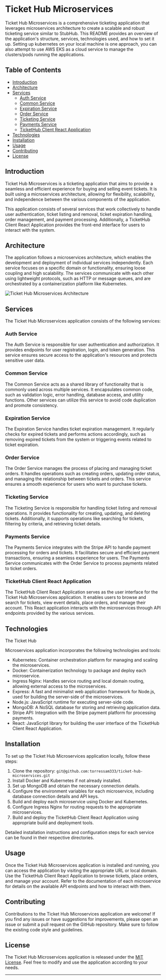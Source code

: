 # Ticket Hub Microservices

Ticket Hub Microservices is a comprehensive ticketing application that leverages microservices architecture to create a scalable and robust ticketing service similar to StubHub. This README provides an overview of the application's structure, services, technologies used, and how to set it up. Setting up kubernetes on your local machine is one approach, you can also attempt to use AWS EKS as a cloud service to manage the clusters/pods running the applications.

## Table of Contents

- [Introduction](#introduction)
- [Architecture](#architecture)
- [Services](#services)
  - [Auth Service](#auth-service)
  - [Common Service](#common-service)
  - [Expiration Service](#expiration-service)
  - [Order Service](#order-service)
  - [Ticketing Service](#ticketing-service)
  - [Payments Service](#payments-service)
  - [TicketHub Client React Application](#tickethub-client-react-application)
- [Technologies](#technologies)
- [Installation](#installation)
- [Usage](#usage)
- [Contributing](#contributing)
- [License](#license)

## Introduction

Ticket Hub Microservices is a ticketing application that aims to provide a seamless and efficient experience for buying and selling event tickets. It is built using a microservices architecture, allowing for flexibility, scalability, and independence between the various components of the application.

This application consists of several services that work collectively to handle user authentication, ticket listing and removal, ticket expiration handling, order management, and payment processing. Additionally, a TicketHub Client React Application provides the front-end interface for users to interact with the system.

## Architecture

The application follows a microservices architecture, which enables the development and deployment of individual services independently. Each service focuses on a specific domain or functionality, ensuring loose coupling and high scalability. The services communicate with each other using lightweight protocols, such as HTTP or message queues, and are orchestrated by a containerization platform like Kubernetes.

![Ticket Hub Microservices Architecture](architecture.png)

## Services

The Ticket Hub Microservices application consists of the following services:

### Auth Service

The Auth Service is responsible for user authentication and authorization. It provides endpoints for user registration, login, and token generation. This service ensures secure access to the application's resources and protects sensitive user data.

### Common Service

The Common Service acts as a shared library of functionality that is commonly used across multiple services. It encapsulates common code, such as validation logic, error handling, database access, and utility functions. Other services can utilize this service to avoid code duplication and promote consistency.

### Expiration Service

The Expiration Service handles ticket expiration management. It regularly checks for expired tickets and performs actions accordingly, such as removing expired tickets from the system or triggering events related to ticket expiration.

### Order Service

The Order Service manages the process of placing and managing ticket orders. It handles operations such as creating orders, updating order status, and managing the relationship between tickets and orders. This service ensures a smooth experience for users who want to purchase tickets.

### Ticketing Service

The Ticketing Service is responsible for handling ticket listing and removal operations. It provides functionality for creating, updating, and deleting tickets. Additionally, it supports operations like searching for tickets, filtering by criteria, and retrieving ticket details.

### Payments Service

The Payments Service integrates with the Stripe API to handle payment processing for orders and tickets. It facilitates secure and efficient payment transactions, ensuring a seamless experience for users. The Payments Service communicates with the Order Service to process payments related to ticket orders.

### TicketHub Client React Application

The TicketHub Client React Application serves as the user interface for the Ticket Hub Microservices application. It enables users to browse and search for tickets, view event details, place orders, and manage their account. This React application interacts with the microservices through API endpoints provided by the various services.

## Technologies

The Ticket Hub

Microservices application incorporates the following technologies and tools:

- Kubernetes: Container orchestration platform for managing and scaling the microservices.
- Docker: Containerization technology to package and deploy each microservice.
- Ingress Nginx: Handles service routing and local domain routing, allowing external access to the microservices.
- Express: A fast and minimalist web application framework for Node.js, used for building the server-side of the microservices.
- Node.js: JavaScript runtime for executing server-side code.
- MongoDB: A NoSQL database for storing and retrieving application data.
- Stripe API: Integration with the Stripe payment platform for processing payments.
- React: JavaScript library for building the user interface of the TicketHub Client React Application.

## Installation

To set up the Ticket Hub Microservices application locally, follow these steps:

1. Clone the repository: `git@github.com:torressam333/ticket-hub-microservices.git`
2. Install Docker and Kubernetes if not already installed.
3. Set up MongoDB and obtain the necessary connection details.
4. Configure the environment variables for each microservice, including database connection details and API keys.
5. Build and deploy each microservice using Docker and Kubernetes.
6. Configure Ingress Nginx for routing requests to the appropriate microservices.
7. Build and deploy the TicketHub Client React Application using appropriate build and deployment tools.

Detailed installation instructions and configuration steps for each service can be found in their respective directories.

## Usage

Once the Ticket Hub Microservices application is installed and running, you can access the application by visiting the appropriate URL or local domain. Use the TicketHub Client React Application to browse tickets, place orders, and manage your account. Refer to the documentation of each microservice for details on the available API endpoints and how to interact with them.

## Contributing

Contributions to the Ticket Hub Microservices application are welcome! If you find any issues or have suggestions for improvements, please open an issue or submit a pull request on the GitHub repository. Make sure to follow the existing code style and guidelines.

## License

The Ticket Hub Microservices application is released under the [MIT License](LICENSE). Feel free to modify and use the application according to your needs.

---
